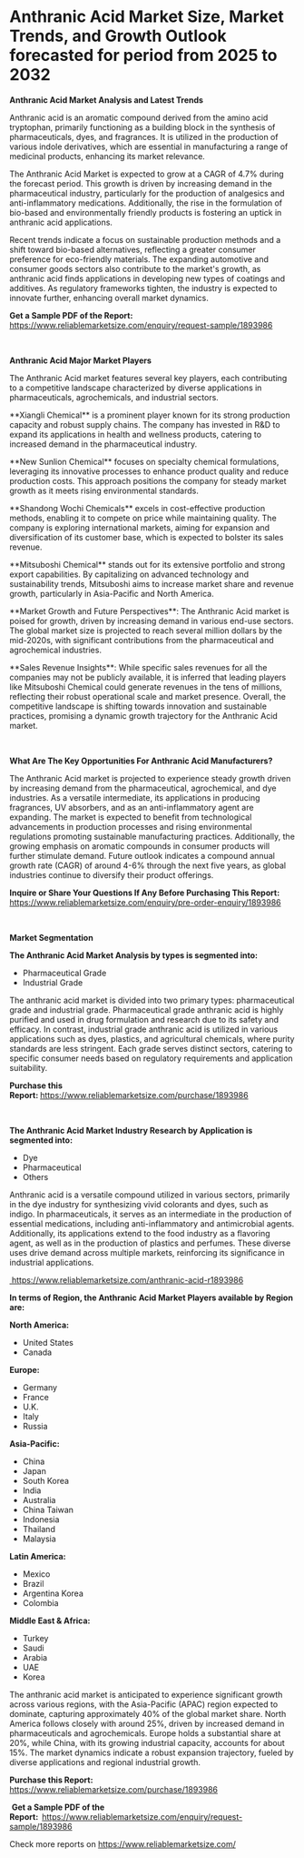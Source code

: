 <p><h1>Anthranic Acid Market Size, Market Trends, and Growth Outlook forecasted for period from 2025 to 2032</h1></p><p><strong>Anthranic Acid Market Analysis and Latest Trends</strong></p>
<p><p>Anthranic acid is an aromatic compound derived from the amino acid tryptophan, primarily functioning as a building block in the synthesis of pharmaceuticals, dyes, and fragrances. It is utilized in the production of various indole derivatives, which are essential in manufacturing a range of medicinal products, enhancing its market relevance.</p><p>The Anthranic Acid Market is expected to grow at a CAGR of 4.7% during the forecast period. This growth is driven by increasing demand in the pharmaceutical industry, particularly for the production of analgesics and anti-inflammatory medications. Additionally, the rise in the formulation of bio-based and environmentally friendly products is fostering an uptick in anthranic acid applications.</p><p>Recent trends indicate a focus on sustainable production methods and a shift toward bio-based alternatives, reflecting a greater consumer preference for eco-friendly materials. The expanding automotive and consumer goods sectors also contribute to the market's growth, as anthranic acid finds applications in developing new types of coatings and additives. As regulatory frameworks tighten, the industry is expected to innovate further, enhancing overall market dynamics.</p></p>
<p><strong>Get a Sample PDF of the Report:&nbsp;</strong> <a href="https://www.reliablemarketsize.com/enquiry/request-sample/1893986?utm_campaign=2955&utm_medium=2&utm_source=Github&utm_content=ia&utm_term=02042025&utm_id=anthranic-acid">https://www.reliablemarketsize.com/enquiry/request-sample/1893986</a></p>
<p>&nbsp;</p>
<p><strong>Anthranic Acid Major Market Players</strong></p>
<p><p>The Anthranic Acid market features several key players, each contributing to a competitive landscape characterized by diverse applications in pharmaceuticals, agrochemicals, and industrial sectors.</p><p>**Xiangli Chemical** is a prominent player known for its strong production capacity and robust supply chains. The company has invested in R&D to expand its applications in health and wellness products, catering to increased demand in the pharmaceutical industry. </p><p>**New Sunlion Chemical** focuses on specialty chemical formulations, leveraging its innovative processes to enhance product quality and reduce production costs. This approach positions the company for steady market growth as it meets rising environmental standards.</p><p>**Shandong Wochi Chemicals** excels in cost-effective production methods, enabling it to compete on price while maintaining quality. The company is exploring international markets, aiming for expansion and diversification of its customer base, which is expected to bolster its sales revenue.</p><p>**Mitsuboshi Chemical** stands out for its extensive portfolio and strong export capabilities. By capitalizing on advanced technology and sustainability trends, Mitsuboshi aims to increase market share and revenue growth, particularly in Asia-Pacific and North America.</p><p>**Market Growth and Future Perspectives**: The Anthranic Acid market is poised for growth, driven by increasing demand in various end-use sectors. The global market size is projected to reach several million dollars by the mid-2020s, with significant contributions from the pharmaceutical and agrochemical industries.</p><p>**Sales Revenue Insights**: While specific sales revenues for all the companies may not be publicly available, it is inferred that leading players like Mitsuboshi Chemical could generate revenues in the tens of millions, reflecting their robust operational scale and market presence. Overall, the competitive landscape is shifting towards innovation and sustainable practices, promising a dynamic growth trajectory for the Anthranic Acid market.</p></p>
<p>&nbsp;</p>
<p><strong>What Are The Key Opportunities For Anthranic Acid Manufacturers?</strong></p>
<p><p>The Anthranic Acid market is projected to experience steady growth driven by increasing demand from the pharmaceutical, agrochemical, and dye industries. As a versatile intermediate, its applications in producing fragrances, UV absorbers, and as an anti-inflammatory agent are expanding. The market is expected to benefit from technological advancements in production processes and rising environmental regulations promoting sustainable manufacturing practices. Additionally, the growing emphasis on aromatic compounds in consumer products will further stimulate demand. Future outlook indicates a compound annual growth rate (CAGR) of around 4-6% through the next five years, as global industries continue to diversify their product offerings.</p></p>
<p><strong>Inquire or Share Your Questions If Any Before Purchasing This Report:</strong> <a href="https://www.reliablemarketsize.com/enquiry/pre-order-enquiry/1893986?utm_campaign=2955&utm_medium=2&utm_source=Github&utm_content=ia&utm_term=02042025&utm_id=anthranic-acid">https://www.reliablemarketsize.com/enquiry/pre-order-enquiry/1893986</a></p>
<p>&nbsp;</p>
<p><strong>Market Segmentation</strong></p>
<p><strong>The Anthranic Acid Market Analysis by types is segmented into:</strong></p>
<p><ul><li>Pharmaceutical Grade</li><li>Industrial Grade</li></ul></p>
<p><p>The anthranic acid market is divided into two primary types: pharmaceutical grade and industrial grade. Pharmaceutical grade anthranic acid is highly purified and used in drug formulation and research due to its safety and efficacy. In contrast, industrial grade anthranic acid is utilized in various applications such as dyes, plastics, and agricultural chemicals, where purity standards are less stringent. Each grade serves distinct sectors, catering to specific consumer needs based on regulatory requirements and application suitability.</p></p>
<p><strong>Purchase this Report:&nbsp;</strong><a href="https://www.reliablemarketsize.com/purchase/1893986?utm_campaign=2955&utm_medium=2&utm_source=Github&utm_content=ia&utm_term=02042025&utm_id=anthranic-acid">https://www.reliablemarketsize.com/purchase/1893986</a></p>
<p>&nbsp;</p>
<p><strong>The Anthranic Acid Market Industry Research by Application is segmented into:</strong></p>
<p><ul><li>Dye</li><li>Pharmaceutical</li><li>Others</li></ul></p>
<p><p>Anthranic acid is a versatile compound utilized in various sectors, primarily in the dye industry for synthesizing vivid colorants and dyes, such as indigo. In pharmaceuticals, it serves as an intermediate in the production of essential medications, including anti-inflammatory and antimicrobial agents. Additionally, its applications extend to the food industry as a flavoring agent, as well as in the production of plastics and perfumes. These diverse uses drive demand across multiple markets, reinforcing its significance in industrial applications.</p></p>
<p><a href="https://www.reliablemarketsize.com/anthranic-acid-r1893986?utm_campaign=2955&utm_medium=2&utm_source=Github&utm_content=ia&utm_term=02042025&utm_id=anthranic-acid">&nbsp;https://www.reliablemarketsize.com/anthranic-acid-r1893986</a></p>
<p><strong>In terms of Region, the Anthranic Acid Market Players available by Region are:</strong></p>
<p>
    <p> <strong> North America: </strong>
        <ul>
            <li>United States</li>
            <li>Canada</li>
        </ul>
        </p> 
    <p> <strong> Europe: </strong>
        <ul>
            <li>Germany</li>
            <li>France</li>
            <li>U.K.</li>
            <li>Italy</li>
            <li>Russia</li>
        </ul>
        </p> 
    <p> <strong> Asia-Pacific: </strong>
        <ul>
            <li>China</li>
            <li>Japan</li>
            <li>South Korea</li>
            <li>India</li>
            <li>Australia</li>
            <li>China Taiwan</li>
            <li>Indonesia</li>
            <li>Thailand</li>
            <li>Malaysia</li>
        </ul>
        </p> 
    <p> <strong> Latin America: </strong>
        <ul>
            <li>Mexico</li>
            <li>Brazil</li>
            <li>Argentina Korea</li>
            <li>Colombia</li>
        </ul>
        </p> 
    <p> <strong> Middle East & Africa: </strong>
        <ul>
            <li>Turkey</li>
            <li>Saudi</li>
            <li>Arabia</li>
            <li>UAE</li>
            <li>Korea</li>
        </ul>
    </p>
    </p>
<p><p>The anthranic acid market is anticipated to experience significant growth across various regions, with the Asia-Pacific (APAC) region expected to dominate, capturing approximately 40% of the global market share. North America follows closely with around 25%, driven by increased demand in pharmaceuticals and agrochemicals. Europe holds a substantial share at 20%, while China, with its growing industrial capacity, accounts for about 15%. The market dynamics indicate a robust expansion trajectory, fueled by diverse applications and regional industrial growth.</p></p>
<p><strong>Purchase this Report: </strong><a href="https://www.reliablemarketsize.com/purchase/1893986?utm_campaign=2955&utm_medium=2&utm_source=Github&utm_content=ia&utm_term=02042025&utm_id=anthranic-acid">https://www.reliablemarketsize.com/purchase/1893986</a></p>
<p>&nbsp;<strong>Get a Sample PDF of the Report:&nbsp;&nbsp;</strong><a href="https://www.reliablemarketsize.com/enquiry/request-sample/1893986?utm_campaign=2955&utm_medium=2&utm_source=Github&utm_content=ia&utm_term=02042025&utm_id=anthranic-acid">https://www.reliablemarketsize.com/enquiry/request-sample/1893986</a></p>
<p><strong></strong></p>
<p>Check more reports on <a href="https://www.reliablemarketsize.com/?utm_campaign=2955&utm_medium=2&utm_source=Github&utm_content=ia&utm_term=02042025&utm_id=anthranic-acid">https://www.reliablemarketsize.com/</a></p>
